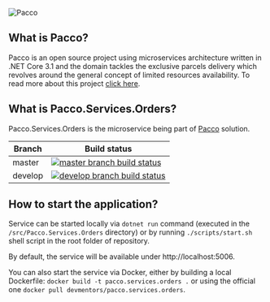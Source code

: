 ![Pacco](https://raw.githubusercontent.com/devmentors/Pacco/master/assets/pacco_logo.png)

**What is Pacco?**
----------------

Pacco is an open source project using microservices architecture written in .NET Core 3.1 and the domain tackles the exclusive parcels delivery which revolves around the general concept of limited resources availability. To read more about this project [click here](https://github.com/devmentors/Pacco).

**What is Pacco.Services.Orders?**
----------------

Pacco.Services.Orders is the microservice being part of [Pacco](https://github.com/devmentors/Pacco) solution.

|Branch             |Build status                                                  
|-------------------|-----------------------------------------------------
|master             |[![master branch build status](https://api.travis-ci.org/devmentors/Pacco.Services.Orders.svg?branch=master)](https://travis-ci.org/devmentors/Pacco.Services.Orders)
|develop            |[![develop branch build status](https://api.travis-ci.org/devmentors/Pacco.Services.Orders.svg?branch=develop)](https://travis-ci.org/devmentors/Pacco.Services.Orders/branches)

**How to start the application?**
----------------

Service can be started locally via `dotnet run` command (executed in the `/src/Pacco.Services.Orders` directory) or by running `./scripts/start.sh` shell script in the root folder of repository.

By default, the service will be available under http://localhost:5006.

You can also start the service via Docker, either by building a local Dockerfile: `docker build -t pacco.services.orders .` or using the official one `docker pull devmentors/pacco.services.orders`.